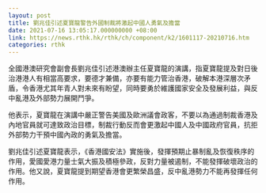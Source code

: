 ```yaml
---
layout: post
title: 劉兆佳引述夏寶龍警告外國制裁將激起中國人勇氣及擔當
date: 2021-07-16 13:05:17.000000000 +08:00
link: https://news.rthk.hk/rthk/ch/component/k2/1601117-20210716.htm
categories: rthk
---
```


全國港澳研究會副會長劉兆佳引述港澳辦主任夏寶龍的演講，指夏寶龍提及對日後治港港人有相當高要求，要德才兼備，亦要有能力管治香港，破解本港深層次矛盾，令香港尤其年青人對未來有盼望，同時要勇於維護國家安全及發展利益，與反中亂港及外部勢力展開鬥爭。

他表示，夏寶龍在演講中嚴正警告美國及歐洲議會政客，不要以為通過制裁香港及內地官員就可達致政治目標，制裁行動反而會更激起中國人及中國政府官員，抗拒外部勢力干預中國內政的勇氣及擔當。

劉兆佳引述夏寶龍表示，《香港國安法》實施後，發揮預期止暴制亂及恢復秩序的作用，愛國愛港力量士氣大振及積極參政，反對力量被遏制，不能發揮破壞政治的作用。他又說，夏寶龍提到期望香港會更繁榮昌盛，反中亂港勢力不能再發揮任何作用。
